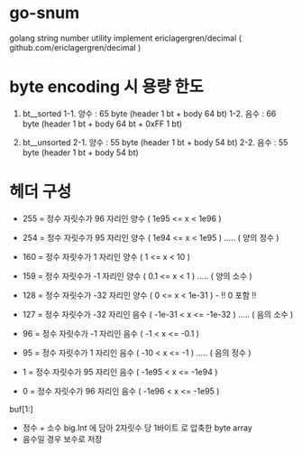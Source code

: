 # go-snum
golang string number utility
implement ericlagergren/decimal ( github.com/ericlagergren/decimal )

# byte encoding 시 용량 한도
1. bt__sorted
1-1. 양수 : 65 byte (header 1 bt + body 64 bt)
1-2. 음수 : 66 byte (header 1 bt + body 64 bt + 0xFF 1 bt)

2. bt__unsorted
 2-1. 양수 : 55 byte (header 1 bt + body 54 bt)
 2-2. 음수 : 55 byte (header 1 bt + body 54 bt)


# 헤더 구성
 - 255 = 정수 자릿수가 96 자리인 양수 ( 1e95 <= x < 1e96 )
 - 254 = 정수 자릿수가 95 자리인 양수 ( 1e94 <= x < 1e95 )
 ..... ( 양의 정수 )
 - 160 = 정수 자릿수가 1 자리인 양수 ( 1 <= x < 10 )
 - 159 = 정수 자릿수가 -1 자리인 양수 ( 0.1 <= x < 1 )
 ..... ( 양의 소수 )
 - 128 = 정수 자릿수가 -32 자리인 양수 ( 0 <= x < 1e-31 ) - !! 0 포함 !!

 - 127 = 정수 자릿수가 -32 자리인 음수 ( -1e-31 < x <= -1e-32 )
 ..... ( 음의 소수 )
 - 96 = 정수 자릿수가 -1 자리인 음수 ( -1 < x <= -0.1 )
 - 95 = 정수 자릿수가 1 자리인 음수 ( -10 < x <= -1 )
 ..... ( 음의 정수 )
 - 1 = 정수 자릿수가 95 자리인 음수 ( -1e95 < x <= -1e94 )
 - 0 = 정수 자릿수가 96 자리인 음수 ( -1e96 < x <= -1e95 )

buf[1:]
 - 정수 + 소수 big.Int 에 담아 2자릿수 당 1바이트 로 압축한 byte array
 - 음수일 경우 보수로 저장
